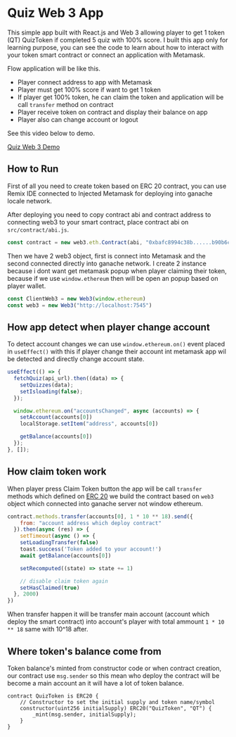 # Quiz Web 3 App

This simple app built with React.js and Web 3 allowing player to get 1 token (QT) QuizToken if completed 5 quiz with 100% score. I built this app only for learning purpose, you can see the code to learn about how to interact with your token smart contract or connect an application with Metamask.

Flow application will be like this.

- Player connect address to app with Metamask
- Player must get 100% score if want to get 1 token
- If player get 100% token, he can claim the token and application will be call `transfer` method on contract
- Player receive token on contract and display their balance on app
- Player also can change account or logout

See this video below to demo.

[Quiz Web 3 Demo](public/demo.mp4)

## How to Run

First of all you need to create token based on ERC 20 contract, you can use Remix IDE connected to Injected Metamask for deploying into ganache locale network.

After deploying you need to copy contract abi and contract address to connecting web3 to your smart contract, place contract abi on `src/contract/abi.js`.

```jsx
const contract = new web3.eth.Contract(abi, "0xbafc8994c38b......b90b6c582f1aa")
```
Then we have 2 web3 object, first is connect into Metamask and the second connected directly into ganache network. I create 2 instance because i dont want get metamask popup when player claiming their token, because if we use `window.ethereum` then will be open an popup based on player wallet.

```jsx
const ClientWeb3 = new Web3(window.ethereum)
const web3 = new Web3("http://localhost:7545")
```

## How app detect when player change account

To detect account changes we can use `window.ethereum.on()` event placed in `useEffect()` with this if player change their account int metamask app wil be detected and directly change account state.

```jsx
useEffect(() => {
  fetchQuiz(api_url).then((data) => {
    setQuizzes(data);
    setIsloading(false);
  });

  window.ethereum.on("accountsChanged", async (accounts) => {
    setAccount(accounts[0])
    localStorage.setItem("address", accounts[0])

    getBalance(accounts[0])
  });
}, []);
```

## How claim token work

When player press Claim Token button the app will be call `transfer` methods which defined on [ERC 20](https://docs.openzeppelin.com/contracts/4.x/erc20) we build the contract based on `web3` object which connected into ganache server not window ethereum.

```jsx
contract.methods.transfer(accounts[0], 1 * 10 ** 18).send({
    from: "account address which deploy contract"
  }).then(async (res) => {
    setTimeout(async () => {
    setLoadingTransfer(false)
    toast.success('Token added to your account!')
    await getBalance(accounts[0])

    setRecomputed((state) => state += 1)

    // disable claim token again
    setHasClaimed(true)
  }, 2000)
})
```
When transfer happen it will be transfer main account (account which deploy the smart contract) into account's player with total ammount `1 * 10 ** 18` same with 10^18 after.

## Where token's balance come from

Token balance's minted from constructor code or when contract creation, our contract use `msg.sender` so this mean who deploy the contract will be become a main account an it will have a lot of token balance.

```
contract QuizToken is ERC20 {
    // Constructor to set the initial supply and token name/symbol
    constructor(uint256 initialSupply) ERC20("QuizToken", "QT") {
        _mint(msg.sender, initialSupply);
    }
}
```
